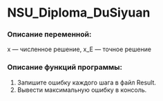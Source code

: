 # NSU_Diploma_DuSiyuan

### Описание переменной:
x — численное решение,
x_E — точное решение


### Описание функций программы:
1. Запишите ошибку каждого шага в файл Result.
2. Вывести максимальную ошибку в консоль.
